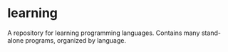 # learning
A repository for learning programming languages. Contains many stand-alone programs, organized by language.
